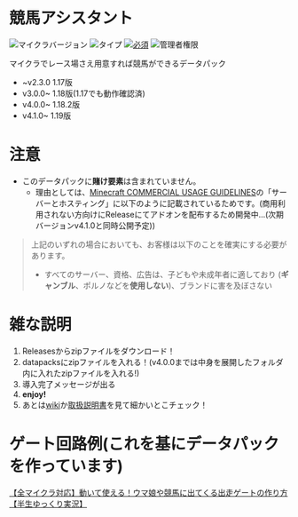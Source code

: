 # 競馬アシスタント <!-- ![ダウンロード数](https://img.shields.io/github/downloads/tunakaniri/keiba-assistant/total) -->
![マイクラバージョン](https://img.shields.io/badge/Minecraft%20Ver-Java%201.17~1.19-brightgreen) ![タイプ](https://img.shields.io/badge/Type-datapack-orange) [![必須](https://img.shields.io/badge/Required-tunakan--resourcepack-blue)](../../../tunakan-resourcepack) ![管理者権限](https://img.shields.io/badge/Need%20OP-Admin%20Only-lightgrey)

マイクラでレース場さえ用意すれば競馬ができるデータパック
- ~v2.3.0 1.17版
- v3.0.0~ 1.18版(1.17でも動作確認済)
- v4.0.0~ 1.18.2版
- v4.1.0~ 1.19版

# 注意
- このデータパックに**賭け要素**は含まれていません。
  - 理由としては、[Minecraft COMMERCIAL USAGE GUIDELINES](https://www.minecraft.net/ja-jp/terms#terms-commercial_guidelines)の「サーバーとホスティング」に以下のように記載されているためです。(商用利用されない方向けにReleaseにてアドオンを配布するため開発中...(次期バージョンv4.1.0と同時公開予定))
>上記のいずれの場合においても、お客様は以下のことを確実にする必要があります。
>
>- すべてのサーバー、資格、広告は、子どもや未成年者に適しており (**ギャンブル**、ポルノなどを**使用しない**)、ブランドに害を及ぼさない

# 雑な説明
1. Releasesからzipファイルをダウンロード！
2. datapacksにzipファイルを入れる！(v4.0.0までは中身を展開したフォルダ内に入れたzipファイルを入れる!)
3. 導入完了メッセージが出る
4. **enjoy!**
5. あとは[wiki](../../wiki)か[取扱説明書]()を見て細かいとこチェック！

# ゲート回路例(これを基にデータパックを作っています)
[【全マイクラ対応】動いて使える！ウマ娘や競馬に出てくる出走ゲートの作り方【半生ゆっくり実況】](https://www.youtube.com/watch?v=j7yZfmxRx50)
